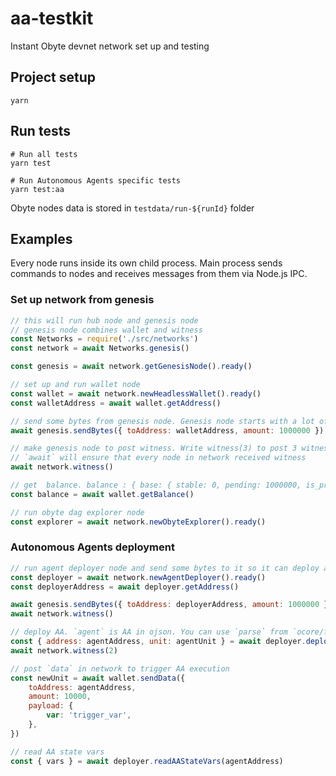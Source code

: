 # aa-testkit

Instant Obyte devnet network set up and testing

## Project setup
```
yarn
```

## Run tests
```
# Run all tests
yarn test

# Run Autonomous Agents specific tests
yarn test:aa
```

Obyte nodes data is stored in `testdata/run-${runId}` folder

## Examples

Every node runs inside its own child process. Main process sends commands to nodes and receives messages from them via Node.js IPC.

### Set up network from genesis

```javascript
// this will run hub node and genesis node
// genesis node combines wallet and witness
const Networks = require('./src/networks')
const network = await Networks.genesis()

const genesis = await network.getGenesisNode().ready()

// set up and run wallet node
const wallet = await network.newHeadlessWallet().ready()
const walletAddress = await wallet.getAddress()

// send some bytes from genesis node. Genesis node starts with a lot of bytes on its account
await genesis.sendBytes({ toAddress: walletAddress, amount: 1000000 })

// make genesis node to post witness. Write witness(3) to post 3 witnesses
// `await` will ensure that every node in network received witness
await network.witness()

// get  balance. balance : { base: { stable: 0, pending: 1000000, is_private: null } }
const balance = await wallet.getBalance()

// run obyte dag explorer node
const explorer = await network.newObyteExplorer().ready()
```

### Autonomous Agents deployment

```javascript
// run agent deployer node and send some bytes to it so it can deploy agent in the network
const deployer = await network.newAgentDeployer().ready()
const deployerAddress = await deployer.getAddress()

await genesis.sendBytes({ toAddress: deployerAddress, amount: 1000000 })
await network.witness()

// deploy AA. `agent` is AA in ojson. You can use `parse` from `ocore/formula/parse_ojson` to convert AA from plain text to ojson
const { address: agentAddress, unit: agentUnit } = await deployer.deployAgent(agent)
await network.witness(2)

// post `data` in network to trigger AA execution
const newUnit = await wallet.sendData({
	toAddress: agentAddress,
	amount: 10000,
	payload: {
		var: 'trigger_var',
	},
})

// read AA state vars
const { vars } = await deployer.readAAStateVars(agentAddress)
```
